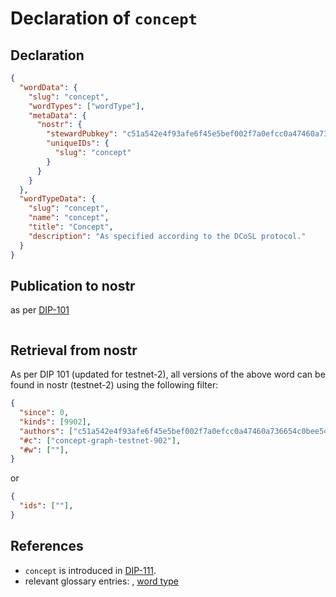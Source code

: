 # Declaration of `concept`

## Declaration

```json
{
  "wordData": {
    "slug": "concept",
    "wordTypes": ["wordType"],
    "metaData": {
      "nostr": {
        "stewardPubkey": "c51a542e4f93afe6f45e5bef002f7a0efcc0a47460a736654c0bee5402c482fa",
        "uniqueIDs": {
          "slug": "concept"
        }
      }
    }
  },
  "wordTypeData": {
    "slug": "concept",
    "name": "concept",
    "title": "Concept",
    "description": "As specified according to the DCoSL protocol."
  }
}
```

## Publication to nostr

as per [DIP-101](../101.md)

```json

```

## Retrieval from nostr

As per DIP 101 (updated for testnet-2), all versions of the above word can be found in nostr (testnet-2) using the following filter:

```json
{
  "since": 0,
  "kinds": [9902],
  "authors": ["c51a542e4f93afe6f45e5bef002f7a0efcc0a47460a736654c0bee5402c482fa"],
  "#c": ["concept-graph-testnet-902"],
  "#w": [""],
}
```

or

```json
{
  "ids": [""],
}
```

## References

- `concept` is introduced in [DIP-111](../111.md).
- relevant glossary entries: [](../../../glossary/concept.md), [word type](../../../glossary/wordType.md)
